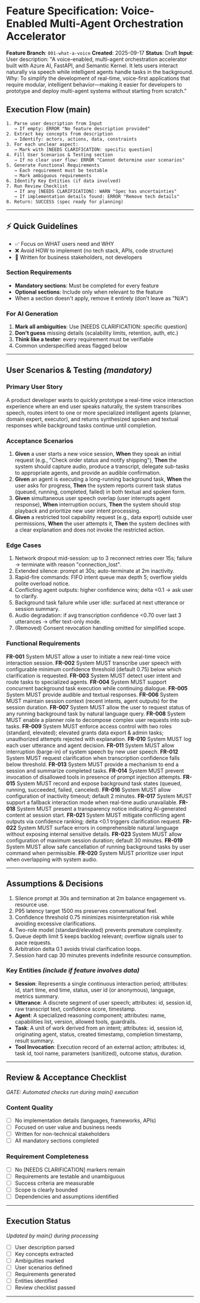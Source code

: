 # Feature Specification: Voice-Enabled Multi-Agent Orchestration Accelerator

**Feature Branch**: `001-what-a-voice`
**Created**: 2025-09-17
**Status**: Draft
**Input**: User description: "A voice-enabled, multi-agent orchestration accelerator built with Azure AI, FastAPI, and Semantic Kernel. It lets users interact naturally via speech while intelligent agents handle tasks in the background. Why: To simplify the development of real-time, voice-first applications that require modular, intelligent behavior—making it easier for developers to prototype and deploy multi-agent systems without starting from scratch."

## Execution Flow (main)
```
1. Parse user description from Input
   → If empty: ERROR "No feature description provided"
2. Extract key concepts from description
   → Identify: actors, actions, data, constraints
3. For each unclear aspect:
   → Mark with [NEEDS CLARIFICATION: specific question]
4. Fill User Scenarios & Testing section
   → If no clear user flow: ERROR "Cannot determine user scenarios"
5. Generate Functional Requirements
   → Each requirement must be testable
   → Mark ambiguous requirements
6. Identify Key Entities (if data involved)
7. Run Review Checklist
   → If any [NEEDS CLARIFICATION]: WARN "Spec has uncertainties"
   → If implementation details found: ERROR "Remove tech details"
8. Return: SUCCESS (spec ready for planning)
```

---

## ⚡ Quick Guidelines
- ✅ Focus on WHAT users need and WHY
- ❌ Avoid HOW to implement (no tech stack, APIs, code structure)
- 👥 Written for business stakeholders, not developers

### Section Requirements
- **Mandatory sections**: Must be completed for every feature
- **Optional sections**: Include only when relevant to the feature
- When a section doesn't apply, remove it entirely (don't leave as "N/A")

### For AI Generation
1. **Mark all ambiguities**: Use [NEEDS CLARIFICATION: specific question]
2. **Don't guess** missing details (scalability limits, retention, auth, etc.)
3. **Think like a tester**: every requirement must be verifiable
4. Common underspecified areas flagged below

---

## User Scenarios & Testing *(mandatory)*

### Primary User Story
A product developer wants to quickly prototype a real-time voice interaction experience where an end user speaks naturally, the system transcribes speech, routes intent to one or more specialized intelligent agents (planner, domain expert, executor), and returns synthesized spoken and textual responses while background tasks continue until completion.

### Acceptance Scenarios
1. **Given** a user starts a new voice session, **When** they speak an initial request (e.g., "Check order status and notify shipping"), **Then** the system should capture audio, produce a transcript, delegate sub-tasks to appropriate agents, and provide an audible confirmation.
2. **Given** an agent is executing a long-running background task, **When** the user asks for progress, **Then** the system reports current task status (queued, running, completed, failed) in both textual and spoken form.
3. **Given** simultaneous user speech overlap (user interrupts agent response), **When** interruption occurs, **Then** the system should stop playback and prioritize new user intent processing.
4. **Given** a restricted tool capability request (e.g., data export) outside user permissions, **When** the user attempts it, **Then** the system declines with a clear explanation and does not invoke the restricted action.

### Edge Cases
1. Network dropout mid-session: up to 3 reconnect retries over 15s; failure → terminate with reason "connection_lost".
2. Extended silence: prompt at 30s; auto-terminate at 2m inactivity.
3. Rapid-fire commands: FIFO intent queue max depth 5; overflow yields polite overload notice.
4. Conflicting agent outputs: higher confidence wins; delta <0.1 → ask user to clarify.
5. Background task failure while user idle: surfaced at next utterance or session summary.
6. Audio degradation: if avg transcription confidence <0.70 over last 3 utterances → offer text-only mode.
7. (Removed) Consent revocation handling omitted for simplified scope.

### Functional Requirements
**FR-001** System MUST allow a user to initiate a new real-time voice interaction session.
**FR-002** System MUST transcribe user speech with configurable minimum confidence threshold (default 0.75) below which clarification is requested.
**FR-003** System MUST detect user intent and route tasks to specialized agents.
**FR-004** System MUST support concurrent background task execution while continuing dialogue.
**FR-005** System MUST provide audible and textual responses.
**FR-006** System MUST maintain session context (recent intents, agent outputs) for the session duration.
**FR-007** System MUST allow the user to request status of any running background task by natural language query.
**FR-008** System MUST enable a planner role to decompose complex user requests into sub-tasks.
**FR-009** System MUST enforce access control with two roles (standard, elevated); elevated grants data export & admin tasks; unauthorized attempts rejected with explanation.
**FR-010** System MUST log each user utterance and agent decision.
**FR-011** System MUST allow interruption (barge-in) of system speech by new user speech.
**FR-012** System MUST request clarification when transcription confidence falls below threshold.
**FR-013** System MUST provide a mechanism to end a session and summarize completed tasks.
**FR-014** System MUST prevent invocation of disallowed tools in presence of prompt injection attempts.
**FR-015** System MUST record and expose background task states (queued, running, succeeded, failed, canceled).
**FR-016** System MUST allow configuration of inactivity timeout; default 2 minutes.
**FR-017** System MUST support a fallback interaction mode when real-time audio unavailable.
**FR-018** System MUST present a transparency notice indicating AI-generated content at session start.
**FR-021** System MUST mitigate conflicting agent outputs via confidence ranking; delta <0.1 triggers clarification request.
**FR-022** System MUST surface errors in comprehensible natural language without exposing internal sensitive details.
**FR-023** System MUST allow configuration of maximum session duration; default 30 minutes.
**FR-019** System MUST allow safe cancellation of running background tasks by user command when permissible.
**FR-020** System MUST prioritize user input when overlapping with system audio.

---
## Assumptions & Decisions
1. Silence prompt at 30s and termination at 2m balance engagement vs. resource use.
2. P95 latency target 1500 ms preserves conversational feel.
3. Confidence threshold 0.75 minimizes misinterpretation risk while avoiding excessive clarifications.
4. Two-role model (standard/elevated) prevents premature complexity.
5. Queue depth limit 5 keeps backlog relevant; overflow signals user to pace requests.
6. Arbitration delta 0.1 avoids trivial clarification loops.
7. Session hard cap 30 minutes prevents indefinite resource consumption.

### Key Entities *(include if feature involves data)*
- **Session**: Represents a single continuous interaction period; attributes: id, start time, end time, status, user id (or anonymous), language, metrics summary.
- **Utterance**: A discrete segment of user speech; attributes: id, session id, raw transcript text, confidence score, timestamp.
- **Agent**: A specialized reasoning component; attributes: name, capabilities list, version, allowed tools, guardrails.
- **Task**: A unit of work derived from an intent; attributes: id, session id, originating agent, status, created timestamp, completion timestamp, result summary.
- **Tool Invocation**: Execution record of an external action; attributes: id, task id, tool name, parameters (sanitized), outcome status, duration.


---

## Review & Acceptance Checklist
*GATE: Automated checks run during main() execution*

### Content Quality
- [ ] No implementation details (languages, frameworks, APIs)
- [ ] Focused on user value and business needs
- [ ] Written for non-technical stakeholders
- [ ] All mandatory sections completed

### Requirement Completeness
- [ ] No [NEEDS CLARIFICATION] markers remain
- [ ] Requirements are testable and unambiguous
- [ ] Success criteria are measurable
- [ ] Scope is clearly bounded
- [ ] Dependencies and assumptions identified

---

## Execution Status
*Updated by main() during processing*

- [ ] User description parsed
- [ ] Key concepts extracted
- [ ] Ambiguities marked
- [ ] User scenarios defined
- [ ] Requirements generated
- [ ] Entities identified
- [ ] Review checklist passed

---
